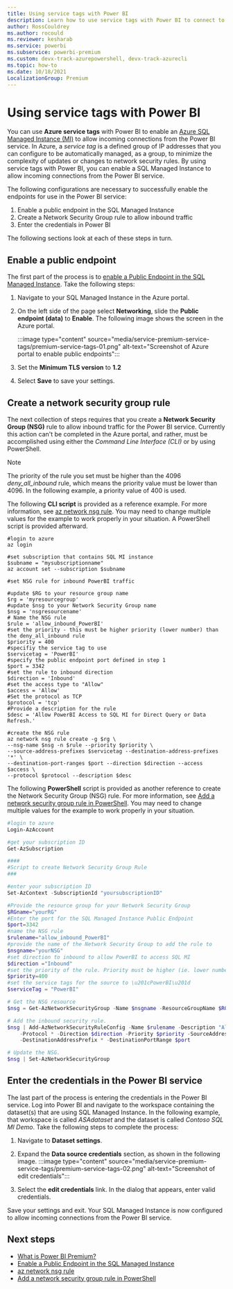 ```yaml
---
title: Using service tags with Power BI
description: Learn how to use service tags with Power BI to connect to a SQL Managed Instance
author: RossCouldrey
ms.author: rocould
ms.reviewer: kesharab
ms.service: powerbi
ms.subservice: powerbi-premium
ms.custom: devx-track-azurepowershell, devx-track-azurecli
ms.topic: how-to
ms.date: 10/18/2021
LocalizationGroup: Premium
---
```

# Using service tags with Power BI

You can use **Azure service tags** with Power BI to enable an [Azure SQL Managed Instance (MI)](/azure/azure-sql/managed-instance/sql-managed-instance-paas-overview) to allow incoming connections from the Power BI service. In Azure, a *service tag* is a defined group of IP addresses that you can configure to be automatically managed, as a group, to minimize the complexity of updates or changes to network security rules. By using service tags with Power BI, you can enable a SQL Managed Instance to allow incoming connections from the Power BI service.

The following configurations are necessary to successfully enable the endpoints for use in the Power BI service:

1. Enable a public endpoint in the SQL Managed Instance
2. Create a Network Security Group rule to allow inbound traffic
3. Enter the credentials in Power BI

The following sections look at each of these steps in turn.


## Enable a public endpoint

The first part of the process is to [enable a Public Endpoint in the SQL Managed Instance](/azure/azure-sql/managed-instance/public-endpoint-configure). Take the following steps:

1. Navigate to your SQL Managed Instance in the Azure portal.
2. On the left side of the page select **Networking**, slide the **Public endpoint (data)** to **Enable**. The following image shows the screen in the Azure portal.

    :::image type="content" source="media/service-premium-service-tags/premium-service-tags-01.png" alt-text="Screenshot of Azure portal to enable public endpoints":::

3. Set the **Minimum TLS version** to **1.2**
4. Select **Save** to save your settings.

## Create a network security group rule

The next collection of steps requires that you create a **Network Security Group (NSG)** rule to allow inbound traffic for the Power BI service. Currently this action can't be completed in the Azure portal, and rather, must be accomplished using either the *Command Line Interface (CLI)* or by using PowerShell. 

> [!NOTE]
> The priority of the rule you set must be higher than the 4096 *deny_all_inbound* rule, which means the priority value must be lower than 4096. In the following example, a priority value of 400 is used.

The following **CLI script** is provided as a reference example. For more information, see [az network nsg rule](/cli/azure/network/nsg/rule). You may need to change multiple values for the example to work properly in your situation. A PowerShell script is provided afterward. 

```azurecli
#login to azure
az login
 
#set subscription that contains SQL MI instance
$subname = "mysubscriptionname"
az account set --subscription $subname
 
#set NSG rule for inbound PowerBI traffic

#update $RG to your resource group name
$rg = 'myresourcegroup'
#update $nsg to your Network Security Group name
$nsg = 'nsgresourcename'
# Name the NSG rule
$rule = 'allow_inbound_PowerBI'
#set the priority - this must be higher priority (lower number) than the deny_all_inbound rule
$priority = 400
#specifiy the service tag to use
$servicetag = 'PowerBI'
#specify the public endpoint port defined in step 1
$port = 3342
#set the rule to inbound direction
$direction = 'Inbound'
#set the access type to "Allow"
$access = 'Allow'
#Set the protocol as TCP
$protocol = 'tcp'
#Provide a description for the rule
$desc = 'Allow PowerBI Access to SQL MI for Direct Query or Data Refresh.'
 
#create the NSG rule
az network nsg rule create -g $rg \
--nsg-name $nsg -n $rule --priority $priority \
--source-address-prefixes $servicetag --destination-address-prefixes '*' \
--destination-port-ranges $port --direction $direction --access $access \
--protocol $protocol --description $desc
```

The following **PowerShell** script is provided as another reference to create the Network Security Group (NSG) rule. For more information, see [Add a network security group rule in PowerShell](/azure/service-fabric/scripts/service-fabric-powershell-add-nsg-rule). You may need to change multiple values for the example to work properly in your situation. 

```powershell
#login to azure
Login-AzAccount

#get your subscription ID
Get-AzSubscription

####
#Script to create Network Security Group Rule
###

#enter your subscription ID
Set-AzContext -SubscriptionId "yoursubscriptionID" 

#Provide the resource group for your Network Security Group
$RGname="yourRG"
#Enter the port for the SQL Managed Instance Public Endpoint
$port=3342
#name the NSG rule
$rulename="allow_inbound_PowerBI"
#provide the name of the Network Security Group to add the rule to
$nsgname="yourNSG"
#set direction to inbound to allow PowerBI to access SQL MI
$direction ="Inbound"
#set the priority of the rule. Priority must be higher (ie. lower number) than the deny_all_inbound (4096)
$priority=400
#set the service tags for the source to \u201cPowerBI\u201d
$serviceTag = "PowerBI"

# Get the NSG resource
$nsg = Get-AzNetworkSecurityGroup -Name $nsgname -ResourceGroupName $RGname

# Add the inbound security rule.
$nsg | Add-AzNetworkSecurityRuleConfig -Name $rulename -Description "Allow app port" -Access Allow `
    -Protocol * -Direction $direction -Priority $priority -SourceAddressPrefix $serviceTag -SourcePortRange * `
    -DestinationAddressPrefix * -DestinationPortRange $port

# Update the NSG.
$nsg | Set-AzNetworkSecurityGroup 

```

## Enter the credentials in the Power BI service

The last part of the process is entering the credentials in the Power BI service. Log into Power BI and navigate to the workspace containing the dataset(s) that are using SQL Managed Instance. In the following example, that workspace is called *ASAdataset* and the dataset is called *Contoso SQL MI Demo*. Take the following steps to complete the process:

1. Navigate to **Dataset settings**.
2. Expand the **Data source credentials** section, as shown in the following image.
    :::image type="content" source="media/service-premium-service-tags/premium-service-tags-02.png" alt-text="Screenshot of edit credentials":::

3. Select the **edit credentials** link. In the dialog that appears, enter valid credentials.

Save your settings and exit. Your SQL Managed Instance is now configured to allow incoming connections from the Power BI service.


## Next steps

* [What is Power BI Premium?](service-premium-what-is.md)
* [Enable a Public Endpoint in the SQL Managed Instance](/azure/azure-sql/managed-instance/public-endpoint-configure)
* [az network nsg rule](/cli/azure/network/nsg/rule)
* [Add a network security group rule in PowerShell](/azure/service-fabric/scripts/service-fabric-powershell-add-nsg-rule)
